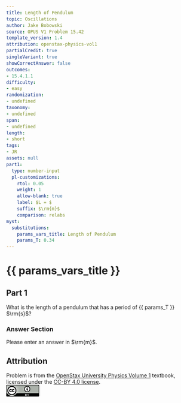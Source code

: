 ```yaml
---
title: Length of Pendulum
topic: Oscillations
author: Jake Bobowski
source: OPUS V1 Problem 15.42
template_version: 1.4
attribution: openstax-physics-vol1
partialCredit: true
singleVariant: true
showCorrectAnswer: false
outcomes:
- 15.4.1.1
difficulty:
- easy
randomization:
- undefined
taxonomy:
- undefined
span:
- undefined
length:
- short
tags:
- JR
assets: null
part1:
  type: number-input
  pl-customizations:
    rtol: 0.05
    weight: 1
    allow-blank: true
    label: $L = $
    suffix: $\rm{m}$
    comparison: relabs
myst:
  substitutions:
    params_vars_title: Length of Pendulum
    params_T: 0.34
---
```

# {{ params_vars_title }}

## Part 1

What is the length of a pendulum that has a period of {{ params_T }} $\rm{s}$?

### Answer Section

Please enter an answer in $\rm{m}$.

## Attribution

Problem is from the [OpenStax University Physics Volume 1](https://openstax.org/details/books/university-physics-volume-1) textbook, licensed under the [CC-BY 4.0 license](https://creativecommons.org/licenses/by/4.0/).<br>![Image representing the Creative Commons 4.0 BY license.](https://raw.githubusercontent.com/firasm/bits/master/by.png)